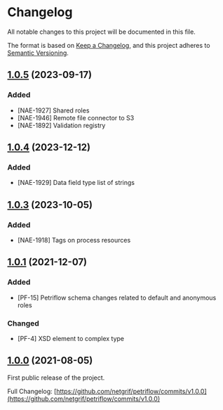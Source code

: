 # Changelog

All notable changes to this project will be documented in this file.

The format is based on [Keep a Changelog](https://keepachangelog.com/en/1.0.0/),
and this project adheres to [Semantic Versioning](https://semver.org/spec/v2.0.0.html).

## [1.0.5](https://github.com/netgrif/petriflow/releases/tag/v1.0.5) (2023-09-17)

### Added

- [NAE-1927] Shared roles
- [NAE-1946] Remote file connector to S3
- [NAE-1892] Validation registry

## [1.0.4](https://github.com/netgrif/petriflow/releases/tag/v1.0.4) (2023-12-12)

### Added

- [NAE-1929] Data field type list of strings


## [1.0.3](https://github.com/netgrif/petriflow/releases/tag/v1.0.3) (2023-10-05)

### Added

- [NAE-1918] Tags on process resources


## [1.0.1](https://github.com/netgrif/petriflow/releases/tag/v1.0.1) (2021-12-07)

### Added

- [PF-15] Petriflow schema changes related to default and anonymous roles

### Changed

- [PF-4] XSD element to complex type

## [1.0.0](https://github.com/netgrif/petriflow/releases/tag/v1.0.0) (2021-08-05)

First public release of the project.

Full Changelog: [https://github.com/netgrif/petriflow/commits/v1.0.0](https://github.com/netgrif/petriflow/commits/v1.0.0)


[comment]: <> (Template)
[comment]: <> (## [version]&#40;https://github.com/netgrif/petriflow.js/releases/tag/v&#41; - date)
[comment]: <> (### Added )
[comment]: <> (for new features.)
[comment]: <> (### Changed )
[comment]: <> (for changes in existing functionality.)
[comment]: <> (### Deprecated )
[comment]: <> (for soon-to-be removed features.)
[comment]: <> (### Removed )
[comment]: <> (for now removed features.)
[comment]: <> (### Fixed )
[comment]: <> (for any bug fixes.)
[comment]: <> (### Security)
[comment]: <> (in case of vulnerabilities.)
